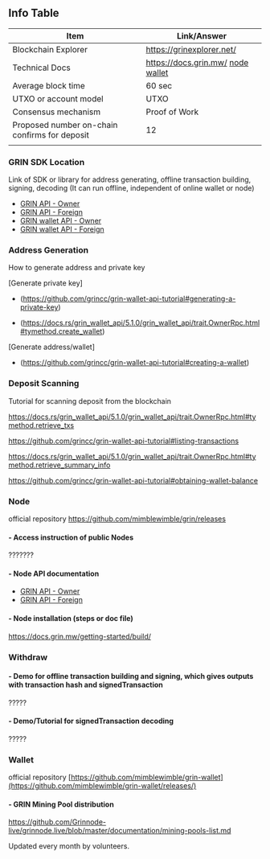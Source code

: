 

## Info Table

| Item | Link/Answer |
| ----------- | ----------- |
| Blockchain Explorer | https://grinexplorer.net/ |  https://scan.grin.money/   |
| Technical Docs |  https://docs.grin.mw/ [node](https://docs.rs/grin_api/latest/grin_api/) [wallet](https://docs.rs/grin_wallet/5.1.0/grin_wallet/)  |
| Average block time | 60 sec |
| UTXO or account model |UTXO |
| Consensus mechanism | Proof of Work |
| Proposed number on-chain confirms for deposit | 12  |
| | |

 

### **GRIN SDK Location**  

Link of SDK or library for address generating, offline transaction building, signing, decoding (It can run offline, independent of online wallet or node)
 
 - [GRIN API - Owner](https://docs.rs/grin_api/5.1.2/grin_api/trait.OwnerRpc.html)
 - [GRIN API - Foreign](https://docs.rs/grin_api/5.1.2/grin_api/trait.ForeignRpc.html) 
 - [GRIN wallet API - Owner](https://docs.rs/grin_wallet_api/5.1.0/grin_wallet_api/trait.OwnerRpc.html)
 - [GRIN wallet API - Foreign](https://docs.rs/grin_wallet_api/5.1.0/grin_wallet_api/trait.ForeignRpc.html)
 

 
### **Address Generation**

How to generate address and private key

[Generate private key]
- (https://github.com/grincc/grin-wallet-api-tutorial#generating-a-private-key)

- (https://docs.rs/grin_wallet_api/5.1.0/grin_wallet_api/trait.OwnerRpc.html#tymethod.create_wallet)

[Generate address/wallet]
- (https://github.com/grincc/grin-wallet-api-tutorial#creating-a-wallet)




### **Deposit Scanning**

Tutorial for scanning deposit from the blockchain

https://docs.rs/grin_wallet_api/5.1.0/grin_wallet_api/trait.OwnerRpc.html#tymethod.retrieve_txs

https://github.com/grincc/grin-wallet-api-tutorial#listing-transactions

https://docs.rs/grin_wallet_api/5.1.0/grin_wallet_api/trait.OwnerRpc.html#tymethod.retrieve_summary_info

https://github.com/grincc/grin-wallet-api-tutorial#obtaining-wallet-balance






### **Node**
official repository
https://github.com/mimblewimble/grin/releases

#### - Access instruction of public Nodes

???????


#### - Node API documentation

- [GRIN API - Owner](https://docs.rs/grin_api/5.1.2/grin_api/trait.OwnerRpc.html)
- [GRIN API - Foreign](https://docs.rs/grin_api/5.1.2/grin_api/trait.ForeignRpc.html) 


#### - Node installation (steps or doc file)

https://docs.grin.mw/getting-started/build/


### **Withdraw**

#### - Demo for offline transaction building and signing, which gives outputs with transaction hash and signedTransaction

?????

#### - Demo/Tutorial for signedTransaction decoding 


?????


### **Wallet**
official repository
[https://github.com/mimblewimble/grin-wallet](https://github.com/mimblewimble/grin-wallet/releases/)


#### - GRIN Mining Pool distribution
https://github.com/Grinnode-live/grinnode.live/blob/master/documentation/mining-pools-list.md

Updated every month by volunteers.



